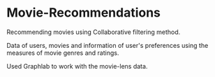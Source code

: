 # Movie-Recommendations

Recommending movies using Collaborative filtering method.

Data of users, movies and information of user's preferences using the measures of movie genres and ratings.

Used Graphlab to work with the movie-lens data.
